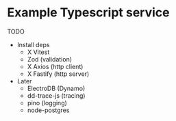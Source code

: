 # Example Typescript service

TODO
* Install deps
  * X Vitest
  * Zod (validation)
  * X Axios (http client)
  * X Fastify (http server) 
* Later
  * ElectroDB (Dynamo)
  * dd-trace-js (tracing)
  * pino (logging)
  * node-postgres


